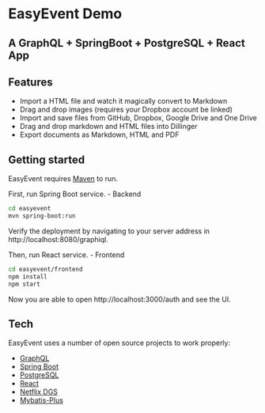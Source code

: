 # EasyEvent Demo
## A GraphQL + SpringBoot + PostgreSQL + React App

## Features

- Import a HTML file and watch it magically convert to Markdown
- Drag and drop images (requires your Dropbox account be linked)
- Import and save files from GitHub, Dropbox, Google Drive and One Drive
- Drag and drop markdown and HTML files into Dillinger
- Export documents as Markdown, HTML and PDF

## Getting started

EasyEvent requires [Maven](https://maven.apache.org/what-is-maven.html) to run.

First, run Spring Boot service. - Backend
```sh
cd easyevent
mvn spring-boot:run
```
Verify the deployment by navigating to your server address in http://localhost:8080/graphiql.

Then, run React service. - Frontend

```sh
cd easyevent/frontend
npm install
npm start
```


Now you are able to open http://localhost:3000/auth and see the UI.


## Tech

EasyEvent uses a number of open source projects to work properly:

- [GraphQL]
- [Spring Boot]
- [PostgreSQL]
- [React]
- [Netflix DGS]
- [Mybatis-Plus]

[//]: # (These are reference links used in the body of this note and get stripped out when the markdown processor does its job. There is no need to format nicely because it shouldn't be seen. Thanks SO - http://stackoverflow.com/questions/4823468/store-comments-in-markdown-syntax)

   [GraphQL]: <https://graphql.org/>
   [Spring Boot]: <https://spring.io/>
   [PostgreSQL]: <https://www.postgresql.org/>
   [React]: <https://reactjs.org/>
   [Netflix DGS]: <https://netflix.github.io/dgs/>
   [Mybatis-Plus]: <https://github.com/baomidou/mybatis-plus>
